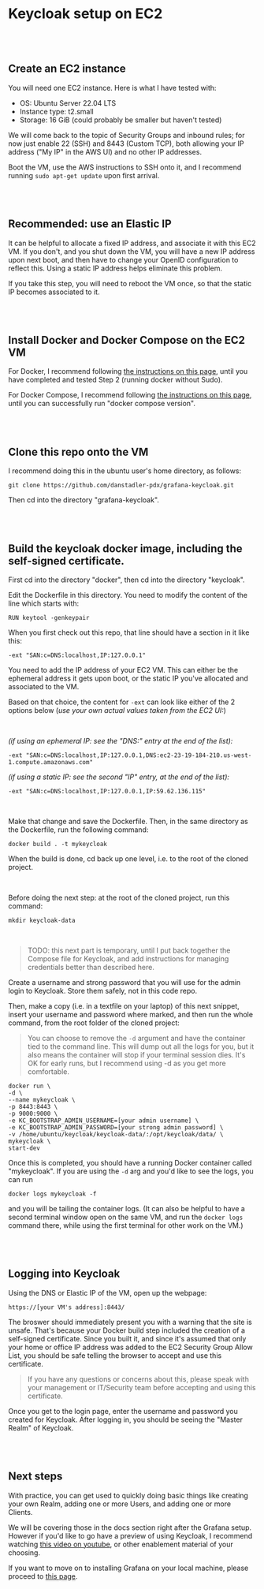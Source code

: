 # Keycloak setup on EC2

<br><br>
## Create an EC2 instance

You will need one EC2 instance. Here is what I have tested with:

- OS: Ubuntu Server 22.04 LTS
- Instance type: t2.small
- Storage: 16 GiB (could probably be smaller but haven't tested)

We will come back to the topic of Security Groups and inbound rules; for now just enable 22 (SSH) and 8443 (Custom TCP), both allowing your IP address ("My IP" in the AWS UI) and no other IP addresses.

Boot the VM, use the AWS instructions to SSH onto it, and I recommend running ```sudo apt-get update``` upon first arrival.


<br><br>
## Recommended: use an Elastic IP

It can be helpful to allocate a fixed IP address, and associate it with this EC2 VM. If you don't, and you shut down the VM, you will have a new IP address upon next boot, and then have to change your OpenID configuration to reflect this. Using a static IP address helps eliminate this problem.

If you take this step, you will need to reboot the VM once, so that the static IP becomes associated to it.


<br><br>
## Install Docker and Docker Compose on the EC2 VM

For Docker, I recommend following [the instructions on this page](https://www.digitalocean.com/community/tutorials/how-to-install-and-use-docker-on-ubuntu-22-04), until you have completed and tested Step 2 (running docker without Sudo).

For Docker Compose, I recommend following [the instructions on this page](https://www.digitalocean.com/community/tutorials/how-to-install-and-use-docker-compose-on-ubuntu-22-04), until you can successfully run "docker compose version".


<br><br>
## Clone this repo onto the VM

I recommend doing this in the ubuntu user's home directory, as follows:

```git clone https://github.com/danstadler-pdx/grafana-keycloak.git```

Then cd into the directory "grafana-keycloak".


<br><br>
## Build the keycloak docker image, including the self-signed certificate.

First cd into the directory "docker", then cd into the directory "keycloak".

Edit the Dockerfile in this directory. You need to modify the content of the line which starts with:

```RUN keytool -genkeypair```

When you first check out this repo, that line should have a section in it like this:

```-ext "SAN:c=DNS:localhost,IP:127.0.0.1"```

You need to add the IP address of your EC2 VM. This can either be the ephemeral address it gets upon boot, or the static IP you've allocated and associated to the VM.

Based on that choice, the content for ```-ext``` can look like either of the 2 options below (*use your own actual values taken from the EC2 UI:*)

<br>

*(if using an ephemeral IP: see the "DNS:" entry at the end of the list):*

```-ext "SAN:c=DNS:localhost,IP:127.0.0.1,DNS:ec2-23-19-184-210.us-west-1.compute.amazonaws.com"``` 

*(if using a static IP: see the second "IP" entry, at the end of the list):*

```-ext "SAN:c=DNS:localhost,IP:127.0.0.1,IP:59.62.136.115"```

<br>

Make that change and save the Dockerfile. Then, in the same directory as the Dockerfile, run the following command:

``` docker build . -t mykeycloak ```

When the build is done, cd back up one level, i.e. to the root of the cloned project.

<br>

Before doing the next step: at the root of the cloned project, run this command:

```mkdir keycloak-data```

<br>

> TODO: this next part is temporary, until I put back together the Compose file for Keycloak, and add instructions for managing credentials better than described here.

Create a username and strong password that you will use for the admin login to Keycloak. Store them safely, not in this code repo.

Then, make a copy (i.e. in a textfile on your laptop) of this next snippet, insert your username and password where marked, and then run the whole command, from the root folder of the cloned project:

> You can choose to remove the ```-d``` argument and have the container tied to the command line. This will dump out all the logs for you, but it also means the container will stop if your terminal session dies. It's OK for early runs, but I recommend using -d as you get more comfortable.

```
docker run \
-d \
--name mykeycloak \
-p 8443:8443 \
-p 9000:9000 \
-e KC_BOOTSTRAP_ADMIN_USERNAME=[your admin username] \
-e KC_BOOTSTRAP_ADMIN_PASSWORD=[your strong admin password] \
-v /home/ubuntu/keycloak/keycloak-data/:/opt/keycloak/data/ \
mykeycloak \
start-dev
```

Once this is completed, you should have a running Docker container called "mykeycloak". If you are using the ```-d``` arg and you'd like to see the logs, you can run 

```docker logs mykeycloak -f``` 

and you will be tailing the container logs. (It can also be helpful to have a second terminal window open on the same VM, and run the ```docker logs``` command there, while using the first terminal for other work on the VM.)


<br><br>

## Logging into Keycloak

Using the DNS or Elastic IP of the VM, open up the webpage: 

```https://[your VM's address]:8443/```

The broswer should immediately present you with a warning that the site is unsafe. That's because your Docker build step included the creation of a self-signed certificate. Since you built it, and since it's assumed that only your home or office IP address was added to the EC2 Security Group Allow List, you should be safe telling the browser to accept and use this certificate.

> If you have any questions or concerns about this, please speak with your management or IT/Security team before accepting and using this certificate.

Once you get to the login page, enter the username and password you created for Keycloak. After logging in, you should be seeing the "Master Realm" of Keycloak.

<br><br>

## Next steps

With practice, you can get used to quickly doing basic things like creating your own Realm, adding one or more Users, and adding one or more Clients.

We will be covering those in the docs section right after the Grafana setup. However if you'd like to go have a preview of using Keycloak, I recommend watching [this video on youtube](https://www.youtube.com/watch?v=fvxQ8bW0vO8), or other enablement material of your choosing.

If you want to move on to installing Grafana on your local machine, please proceed to [this page](../documentation/grafana-local-machine-setup.md).